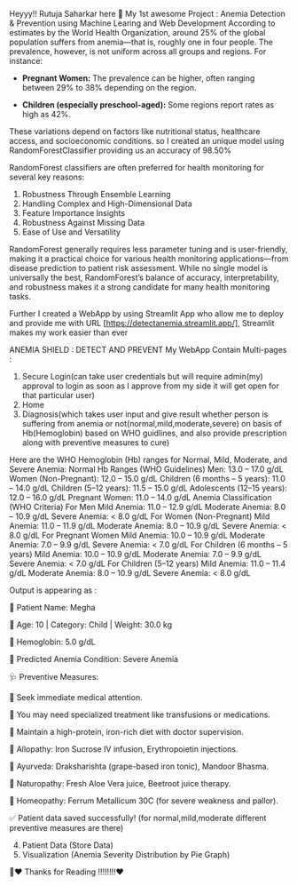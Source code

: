Heyyy!! Rutuja Saharkar here  🙂
My 1st awesome Project : Anemia Detection & Prevention using Machine Learing and Web Development
According to estimates by the World Health Organization, around 25% of the global population suffers from anemia—that is, roughly one in four people. 
The prevalence, however, is not uniform across all groups and regions. For instance:

- **Pregnant Women:** The prevalence can be higher, often ranging between 29% to 38% depending on the region.

- **Children (especially preschool-aged):** Some regions report rates as high as 42%.

These variations depend on factors like nutritional status, healthcare access, and socioeconomic conditions.
so I created an unique model using RandomForestClassifier providing us an accuracy of 98.50%   

RandomForest classifiers are often preferred for health monitoring for several key reasons:
1) Robustness Through Ensemble Learning
2) Handling Complex and High-Dimensional Data
3) Feature Importance Insights
4) Robustness Against Missing Data
5) Ease of Use and Versatility

RandomForest generally requires less parameter tuning and is user-friendly, making it a practical choice for various health monitoring applications—from disease prediction to patient risk assessment.
While no single model is universally the best, RandomForest’s balance of accuracy, interpretability, and robustness makes it a strong candidate for many health monitoring tasks.

Further I created a WebApp by using Streamlit App who allow me to deploy and provide me with URL [https://detectanemia.streamlit.app/], Streamlit makes my work easier than ever 

ANEMIA SHIELD : DETECT AND PREVENT
My WebApp Contain Multi-pages :
1. Secure Login(can take user credentials but will require admin(my) approval to login as soon as I approve from my side it will get open for that particular user)
2. Home
3. Diagnosis(which takes user input and give result whether person is suffering from anemia or not(normal,mild,moderate,severe) on basis of Hb(Hemoglobin) based on WHO guidlines, and also provide prescription along with preventive measures to cure)

Here are the WHO Hemoglobin (Hb) ranges for Normal, Mild, Moderate, and Severe Anemia:
Normal Hb Ranges (WHO Guidelines)
Men: 13.0 – 17.0 g/dL
Women (Non-Pregnant): 12.0 – 15.0 g/dL
Children (6 months – 5 years): 11.0 – 14.0 g/dL
Children (5–12 years): 11.5 – 15.0 g/dL
Adolescents (12–15 years): 12.0 – 16.0 g/dL
Pregnant Women: 11.0 – 14.0 g/dL
Anemia Classification (WHO Criteria)
For Men
Mild Anemia: 11.0 – 12.9 g/dL
Moderate Anemia: 8.0 – 10.9 g/dL
Severe Anemia: < 8.0 g/dL
For Women (Non-Pregnant)
Mild Anemia: 11.0 – 11.9 g/dL
Moderate Anemia: 8.0 – 10.9 g/dL
Severe Anemia: < 8.0 g/dL
For Pregnant Women
Mild Anemia: 10.0 – 10.9 g/dL
Moderate Anemia: 7.0 – 9.9 g/dL
Severe Anemia: < 7.0 g/dL
For Children (6 months – 5 years)
Mild Anemia: 10.0 – 10.9 g/dL
Moderate Anemia: 7.0 – 9.9 g/dL
Severe Anemia: < 7.0 g/dL
For Children (5–12 years)
Mild Anemia: 11.0 – 11.4 g/dL
Moderate Anemia: 8.0 – 10.9 g/dL
Severe Anemia: < 8.0 g/dL

Output is appearing as :

🔹 Patient Name: Megha

🔹 Age: 10 | Category: Child | Weight: 30.0 kg

🔹 Hemoglobin: 5.0 g/dL

🔹 Predicted Anemia Condition: Severe Anemia

🩺 Preventive Measures:

🚨 Seek immediate medical attention.

🚨 You may need specialized treatment like transfusions or medications.

🚨 Maintain a high-protein, iron-rich diet with doctor supervision.

💊 Allopathy: Iron Sucrose IV infusion, Erythropoietin injections.

🌿 Ayurveda: Draksharishta (grape-based iron tonic), Mandoor Bhasma.

🍃 Naturopathy: Fresh Aloe Vera juice, Beetroot juice therapy.

🏡 Homeopathy: Ferrum Metallicum 30C (for severe weakness and pallor).

✅ Patient data saved successfully! (for normal,mild,moderate different preventive measures are there)

4. Patient Data (Store Data)
5. Visualization (Anemia Severity Distribution by Pie Graph)



🙂❤️ Thanks for Reading !!!!!!!!❤️
